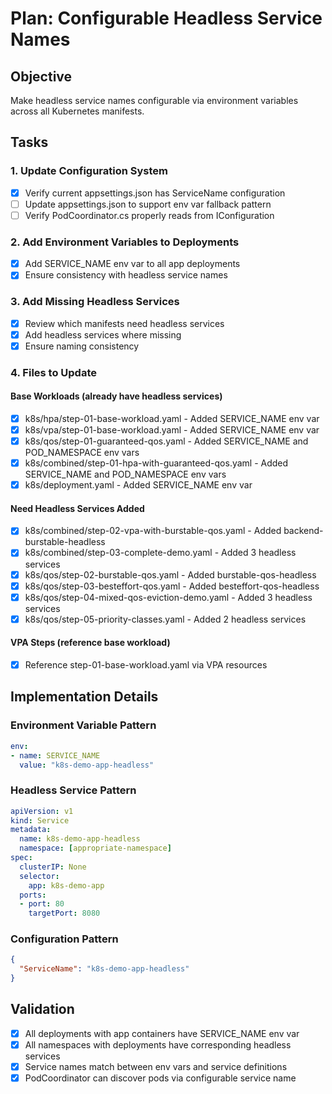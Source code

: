 # Plan: Configurable Headless Service Names

## Objective
Make headless service names configurable via environment variables across all Kubernetes manifests.

## Tasks

### 1. Update Configuration System
- [x] Verify current appsettings.json has ServiceName configuration
- [ ] Update appsettings.json to support env var fallback pattern
- [ ] Verify PodCoordinator.cs properly reads from IConfiguration

### 2. Add Environment Variables to Deployments
- [x] Add SERVICE_NAME env var to all app deployments
- [x] Ensure consistency with headless service names

### 3. Add Missing Headless Services
- [x] Review which manifests need headless services
- [x] Add headless services where missing
- [x] Ensure naming consistency

### 4. Files to Update

#### Base Workloads (already have headless services)
- [x] k8s/hpa/step-01-base-workload.yaml - Added SERVICE_NAME env var
- [x] k8s/vpa/step-01-base-workload.yaml - Added SERVICE_NAME env var  
- [x] k8s/qos/step-01-guaranteed-qos.yaml - Added SERVICE_NAME and POD_NAMESPACE env vars
- [x] k8s/combined/step-01-hpa-with-guaranteed-qos.yaml - Added SERVICE_NAME and POD_NAMESPACE env vars
- [x] k8s/deployment.yaml - Added SERVICE_NAME env var

#### Need Headless Services Added
- [x] k8s/combined/step-02-vpa-with-burstable-qos.yaml - Added backend-burstable-headless
- [x] k8s/combined/step-03-complete-demo.yaml - Added 3 headless services
- [x] k8s/qos/step-02-burstable-qos.yaml - Added burstable-qos-headless  
- [x] k8s/qos/step-03-besteffort-qos.yaml - Added besteffort-qos-headless
- [x] k8s/qos/step-04-mixed-qos-eviction-demo.yaml - Added 3 headless services
- [x] k8s/qos/step-05-priority-classes.yaml - Added 2 headless services

#### VPA Steps (reference base workload)
- [x] Reference step-01-base-workload.yaml via VPA resources

## Implementation Details

### Environment Variable Pattern
```yaml
env:
- name: SERVICE_NAME
  value: "k8s-demo-app-headless"
```

### Headless Service Pattern
```yaml
apiVersion: v1
kind: Service
metadata:
  name: k8s-demo-app-headless
  namespace: [appropriate-namespace]
spec:
  clusterIP: None
  selector:
    app: k8s-demo-app
  ports:
  - port: 80
    targetPort: 8080
```

### Configuration Pattern
```json
{
  "ServiceName": "k8s-demo-app-headless"
}
```

## Validation
- [x] All deployments with app containers have SERVICE_NAME env var
- [x] All namespaces with deployments have corresponding headless services
- [x] Service names match between env vars and service definitions
- [x] PodCoordinator can discover pods via configurable service name